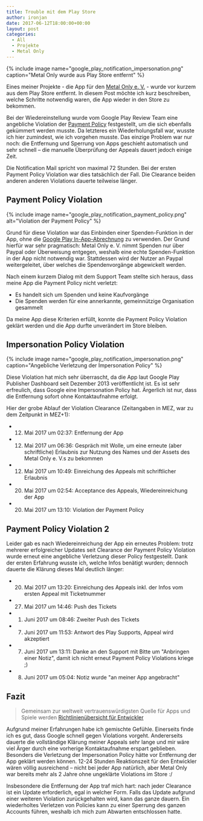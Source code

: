 ```yaml
---
title: Trouble mit dem Play Store
author: ironjan
date: 2017-06-12T18:00:00+00:00
layout: post
categories:
  - All
  - Projekte
  - Metal Only
---
```


{% include image name="google_play_notification_impersonation.png" caption="Metal Only wurde aus Play Store entfernt" %}

Eines meiner Projekte - die App für den [Metal Only e. V.](https://www.metal-only.de/) - wurde vor kurzem aus dem Play Store entfernt. 
In diesem Post möchte ich kurz beschreiben, welche Schritte notwendig waren, 
die App wieder in den Store zu bekommen. 

<!--more-->

Bei der Wiedereinstellung wurde vom 
Google Play Review Team eine angebliche Violation der [Payment Policy](https://play.google.com/about/monetization-ads/payments/) 
festgestellt, um die sich ebenfalls gekümmert werden musste. Da letzteres ein 
Wiederholungsfall war, wusste ich hier zumindest, wie ich vorgehen musste. Das 
einzige Problem war nur noch: die Entfernung und Sperrung von Apps geschieht 
automatisch und sehr schnell – die manuelle Überprüfung der Appeals dauert 
jedoch einige Zeit.

Die Notification Mail spricht von maximal 72 Stunden. Bei der ersten Payment 
Policy Violation war dies tatsächlich der Fall. Die Clearance beiden anderen 
anderen Violations dauerte teilweise länger.

## Payment Policy Violation

{% include image name="google_play_notification_payment_policy.png" alt="Violation der Payment Policy" %}

Grund für diese Violation war das Einbinden einer Spenden-Funktion in der App, 
ohne die [Google Play In-App-Abrechnung](https://developer.android.com/google/play/billing/index.html) zu 
verwenden. Der Grund hierfür war sehr pragmatisch: Metal Only e. V. nimmt 
Spenden nur über Paypal oder Überweisung entgegen, weshalb eine echte Spenden-Funktion in der App nicht notwendig war. Stattdessen wird der Nutzer 
an Paypal weitergeleitet, über welches die Spendenvorgänge abgewickelt werden.

Nach einem kurzem Dialog mit dem Support Team stellte sich heraus, dass meine 
App die Payment Policy nicht verletzt:

 * Es handelt sich um Spenden und keine Kaufvorgänge
 * Die Spenden werden für eine annerkannte, gemeinnützige Organisation 
   gesammelt

Da meine App diese Kriterien erfüllt, konnte die Payment Policy Violation 
geklärt werden und die App durfte unverändert im Store bleiben.

## Impersonation Policy Violation

{% include image name="google_play_notification_impersonation.png" caption="Angebliche Verletzung der Impersonation Policy" %}

Diese Violation hat mich sehr überrascht, da die App laut Google Play 
Publisher Dashboard seit Dezember 2013 veröffentlicht ist. Es ist sehr 
erfreulich, dass Google eine Impersonation Policy hat. Ärgerlich ist nur, dass 
die Entfernung sofort ohne Kontaktaufnahme erfolgt. 

Hier der grobe Ablauf der Violation Clearance (Zeitangaben in MEZ, war zu dem Zeitpunkt in MEZ+1):

 * 12. Mai 2017 um 02:37: Entfernung der App
 * 12. Mai 2017 um 06:36: Gespräch mit Wolle, um eine erneute (aber 
   schriftliche) Erlaubnis zur Nutzung des Names und der Assets des Metal Only e. V.s zu bekommen
 * 12. Mai 2017 um 10:49: Einreichung des Appeals mit schriftlicher Erlaubnis
 * 20. Mai 2017 um 02:54: Acceptance des Appeals, Wiedereinreichung der App
 * 20. Mai 2017 um 13:10: Violation der Payment Policy

## Payment Policy Violation 2

Leider gab es nach Wiedereinreichung der App ein erneutes Problem: trotz 
mehrerer erfolgreicher Updates seit Clearance der Payment Policy Violation 
wurde erneut eine angebliche Verletzung dieser Policy festgestellt. Dank der 
ersten Erfahrung wusste ich, welche Infos benätigt wurden; dennoch dauerte die 
Klärung dieses Mal deutlich länger:

 * 20. Mai 2017 um 13:20: Einreichung des Appeals inkl. der Infos vom ersten 
   Appeal mit Ticketnummer
 * 27. Mai 2017 um 14:46: Push des Tickets
 * 1. Juni 2017 um 08:46: Zweiter Push des Tickets
 * 7. Juni 2017 um 11:53: Antwort des Play Supports, Appeal wird akzeptiert
 * 7. Juni 2017 um 13:11: Danke an den Support mit Bitte um "Anbringen einer 
   Notiz", damit ich nicht erneut Payment Policy Violations kriege ;)
 * 8. Juni 2017 um 05:04: Notiz wurde "an meiner App angebracht"

## Fazit

> Gemeinsam zur weltweit vertrauenswürdigsten Quelle für Apps und Spiele werden
> [Richtlinienübersicht für Entwickler](https://play.google.com/about/developer-content-policy/)

Aufgrund meiner Erfahrungen habe ich gemischte Gefühle. Einerseits finde ich 
es gut, dass Google schnell gegen Violations vorgeht. Andererseits dauerte die 
vollständige Klärung meiner Appeals sehr lange und mir wäre viel Ärger durch 
eine vorherige Kontaktaufnahme erspart geblieben. Besonders die Verletzung der 
Impersonation Policy hätte vor Entfernung der App geklärt werden können. 12-24 
Stunden Reaktionszeit für den Entwickler wären völlig ausreichend – nicht bei 
jeder App natürlich, aber Metal Only war bereits mehr als 2 Jahre ohne ungeklärte Violations im Store :/

Insbesondere die Entfernung der App traf mich hart: nach jeder Clearance ist 
ein Update erforderlich, egal in welcher Form. Falls das Update aufgrund einer 
weiteren Violation zurückgehalten wird, kann das ganze dauern. Ein 
wiederholtes Verletzen von Policies kann zu einer Sperrung des ganzen Accounts 
führen, weshalb ich mich zum Abwarten entschlossen hatte. 
